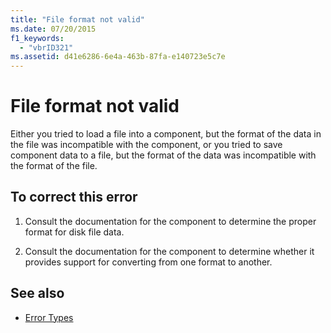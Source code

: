 ```yaml
---
title: "File format not valid"
ms.date: 07/20/2015
f1_keywords: 
  - "vbrID321"
ms.assetid: d41e6286-6e4a-463b-87fa-e140723e5c7e
---
```

# File format not valid
Either you tried to load a file into a component, but the format of the data in the file was incompatible with the component, or you tried to save component data to a file, but the format of the data was incompatible with the format of the file.  
  
## To correct this error  
  
1.  Consult the documentation for the component to determine the proper format for disk file data.  
  
2.  Consult the documentation for the component to determine whether it provides support for converting from one format to another.  
  
## See also
- [Error Types](../../visual-basic/programming-guide/language-features/error-types.md)

